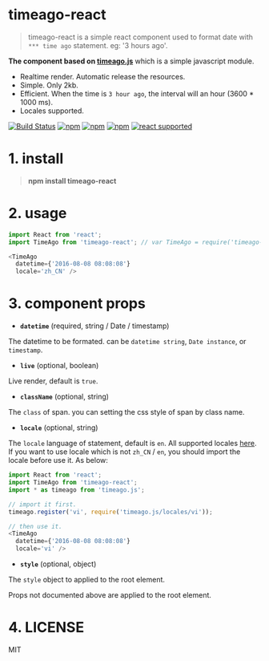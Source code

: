 # timeago-react


> timeago-react is a simple react component used to format date with `*** time ago` statement. eg: '3 hours ago'. 

**The component based on [timeago.js](https://github.com/hustcc/timeago.js)** which is a simple javascript module.

 - Realtime render. Automatic release the resources.
 - Simple. Only 2kb.
 - Efficient. When the time is `3 hour ago`, the interval will an hour (3600 * 1000 ms).
 - Locales supported.

[![Build Status](https://travis-ci.org/hustcc/timeago-react.svg?branch=master)](https://travis-ci.org/hustcc/timeago-react) [![npm](https://img.shields.io/npm/v/timeago-react.svg?style=flat-square)](https://www.npmjs.com/package/timeago-react) [![npm](https://img.shields.io/npm/dt/timeago-react.svg?style=flat-square)](https://www.npmjs.com/package/timeago-react) [![npm](https://img.shields.io/npm/l/timeago-react.svg?style=flat-square)](https://www.npmjs.com/package/timeago-react) [![react supported](https://img.shields.io/badge/React-%3E%3D0.13.2%20%7C%7C%20%5E0.14.0%20%7C%7C%20%5E15.0.0-blue.svg?style=flat-square)](https://github.com/hustcc/timeago-react)


# 1. install

> **npm install timeago-react**


# 2. usage

```js
import React from 'react';
import TimeAgo from 'timeago-react'; // var TimeAgo = require('timeago-react');

<TimeAgo
  datetime={'2016-08-08 08:08:08'} 
  locale='zh_CN' />
```


# 3. component props

 - **`datetime`** (required, string / Date / timestamp)

The datetime to be formated. can be `datetime string`, `Date instance`, or `timestamp`.

 - **`live`** (optional, boolean)

Live render, default is `true`.

 - **`className`** (optional, string)

The `class` of span. you can setting the css style of span by class name.

 - **`locale`** (optional, string)

The `locale` language of statement, default is `en`. All supported locales [here](https://github.com/hustcc/timeago.js/tree/master/locales). If you want to use locale which is not `zh_CN` / `en`, you should import the locale before use it. As below:

```js
import React from 'react';
import TimeAgo from 'timeago-react';
import * as timeago from 'timeago.js';

// import it first.
timeago.register('vi', require('timeago.js/locales/vi'));

// then use it.
<TimeAgo
  datetime={'2016-08-08 08:08:08'} 
  locale='vi' />
```

 - **`style`** (optional, object)

The `style` object to applied to the root element.

Props not documented above are applied to the root element.

# 4. LICENSE

MIT



